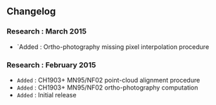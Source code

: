 ## Changelog

### Research : March 2015

- `Added : Ortho-photography missing pixel interpolation procedure

### Research : February 2015

- `Added` : CH1903+ MN95/NF02 point-cloud alignment procedure
- `Added` : CH1903+ MN95/NF02 ortho-photography computation
- `Added` : Initial release

